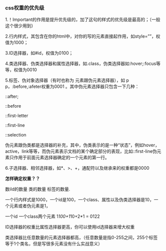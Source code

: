 ### css权重的优先级

1.！Important的作用是提升优先级的，加了这句的样式的优先级是最高的；（一般这个很少用到）

2.行内样式，其包含在你的html中，对你的写的元素直接起作用，如style=””，权值为1000；

3.ID选择器，如#id，权值为0100；

4.类选择器、伪类选择器和属性选择器，如.class，伪类选择器如:hover;:focus等等，权值为0010

5.标签、伪对象选择器（有时也称为 元素跟伪元素选择器），如 p p，:before,:afeter权重为0001 。其中伪元素选择器只包含一下几种：

::after;

::before

::first-letter

::first-line

::selection

伪元素跟伪类都是选择器的补充，其中，伪类表示的是一种“状态”，例如hover，active，link等等，而伪元素表示文档的某个确定部分的表现，比如::first-line伪元素只作用于前面元素选择器确定的一个元素的第一行。

6.子选择器、相邻选择器，如*、>、+，通配符以及继承来的权重都是0000

**怎样确定权重？？**

数iId的数量 类的数量 标签的数量.

一个行内样式是1000，一个id是100，一个class、属性以及伪类选择器是10，一个元素或者伪元素是1，

一个id 一个class两个元素 1*100+1*10+2*1 = 0122

ID选择器的权重比属性选择器更高，你可以使用id选择器来增大权重

类选择器比任意数量的元素选择器都高，（任意数量是指0-255之间，255个标签等于1个类名，但是写很多元素没有什么实战意义）